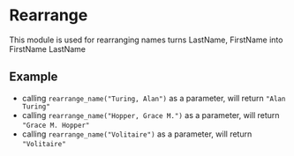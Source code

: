 # Rearrange

This module is used for rearranging names
turns LastName, FirstName into FirstName LastName

## Example
* calling `rearrange_name("Turing, Alan")` as a parameter, will return `"Alan Turing"`
* calling `rearrange_name("Hopper, Grace M.")` as a parameter, will return `"Grace M. Hopper"`
* calling `rearrange_name("Volitaire")` as a parameter, will return `"Volitaire"`